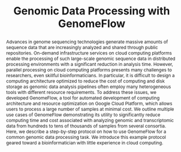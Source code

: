 ---
layout: publication
title: Genomic Data Processing with GenomeFlow
year: 2024
month: 6
authors:
  - Junseok Park
  - Eduardo A. Maury
  - Changhoon Oh
  - Donghoon Shin
  - Danielle Denisko
  - Eunjung Alice Lee
venue: BMC Bioinformatics, 2024
venue_full: ''
pdf: false
abstract: Advances in genome sequencing technologies generate massive amounts of sequence data that are increasingly analyzed and shared through public repositories. On-demand infrastructure services on cloud computing platforms enable the processing of such large-scale genomic sequence data in distributed processing environments with a significant reduction in analysis time. However, parallel processing on cloud computing platforms presents many challenges to researchers, even skillful bioinformaticians. In particular, it is difficult to design a computing architecture optimized to reduce the cost of computing and disk storage as genomic data analysis pipelines often employ many heterogeneous tools with different resource requirements. To address these issues, we developed GenomeFlow, a tool for automated development of computing architecture and resource optimization on Google Cloud Platform, which allows users to process a large number of samples at minimal cost. We outline multiple use cases of GenomeFlow demonstrating its utility to significantly reduce computing time and cost associated with analyzing genomic and transcriptomic data from hundreds to tens of thousands of samples from several consortia. Here, we describe a step-by-step protocol on how to use GenomeFlow for a common genomic data processing task. We introduce this example protocol geared toward a bioinformatician with little experience in cloud computing.
category: 
  - "Healthcare"
featured: true
---